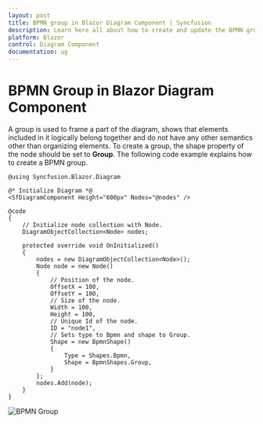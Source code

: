 ```yaml
---
layout: post
title: BPMN group in Blazor Diagram Component | Syncfusion
description: Learn here all about how to create and update the BPMN group in Syncfusion Blazor Diagram component and more.
platform: Blazor
control: Diagram Component
documentation: ug
---
```


# BPMN Group in Blazor Diagram Component

A group is used to frame a part of the diagram, shows that elements included in it logically belong together and do not have any other semantics other than organizing elements. To create a group, the shape property of the node should be set to **Group**. The following code example explains how to create a BPMN group.

```cshtml
@using Syncfusion.Blazor.Diagram

@* Initialize Diagram *@
<SfDiagramComponent Height="600px" Nodes="@nodes" />

@code
{
    // Initialize node collection with Node.
    DiagramObjectCollection<Node> nodes;

    protected override void OnInitialized()
    {
        nodes = new DiagramObjectCollection<Node>();
        Node node = new Node()
        {
            // Position of the node.
            OffsetX = 100,
            OffsetY = 100,
            // Size of the node.
            Width = 100,
            Height = 100,
            // Unique Id of the node.
            ID = "node1",
            // Sets type to Bpmn and shape to Group.
            Shape = new BpmnShape()
            {
                Type = Shapes.Bpmn,
                Shape = BpmnShapes.Group,
            }
        };
        nodes.Add(node);
    }
}
```

![BPMN Group](../images/bpmn-group.png)
